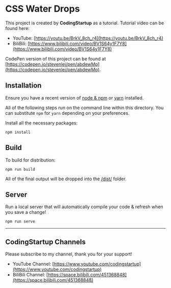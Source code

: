 # CSS Water Drops

This project is created by **CodingStartup** as a tutorial. Tutorial video can be found here:
- YouTube: [https://youtu.be/BrkV_8ch_r4](https://youtu.be/BrkV_8ch_r4)
- BiliBili: [https://www.bilibili.com/video/BV1S64y1F7Y8](https://www.bilibili.com/video/BV1S64y1F7Y8)

CodePen version of this project can be found at [https://codepen.io/stevenlei/pen/abdewMp](https://codepen.io/stevenlei/pen/abdewMp).

## Installation

Ensure you have a recent version of [node & npm](https://nodejs.org/en/download/) or [yarn](https://yarnpkg.com/en/docs/install) installed.

All of the following steps run on the command line within this directory. You can substitute `npm` for `yarn` depending on your preferences.

Install all the necessary packages:

```
npm install
```

## Build

To build for distribution:

```
npm run build
```

All of the final output will be dropped into the [/dist/](./dist) folder.

## Server

Run a local server that will automatically compile your code & refresh when you save a change!

```
npm run serve
```

---

## CodingStartup Channels

Please subscribe to my channel, thank you for your support!

- YouTube Channel: [https://www.youtube.com/codingstartup](https://www.youtube.com/codingstartup)
- BiliBili Channel: [https://space.bilibili.com/451368848](https://space.bilibili.com/451368848)
